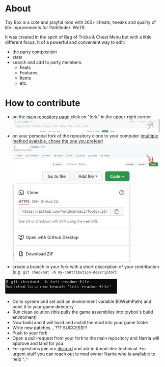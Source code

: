 # About
Toy Box is a cute and playful mod with 260+ cheats, tweaks and quality of life improvements for Pathfinder: WoTR.

It was created in the spirit of Bag of Tricks & Cheat Menu but with a little different focus, It of a powerful and convenient way to edit:
- the party composition
- stats
- search and add to party members:
  - Feats
  - Features
  - Items
  - etc.

# How to contribute

- on the [main repository page](https://github.com/cabarius/ToyBox) click on "fork" in the upper-right corner
![alt text](.\documentation-assets\github-fork.jpg "github fork button position")
- on your personal fork of the repository clone to your computer ([multiple method avaiable, chose the one you prefeer](https://docs.github.com/en/repositories/creating-and-managing-repositories/cloning-a-repository))
![alt text](./documentation-assets/github-clone-1.jpg "github code button position")
![alt text](./documentation-assets/github-clone-2.jpg "github code button preview")
- create a branch in your fork with a short description of your contribution (e.g. `git checkout -b my-contribution-descriptor`)

![alt text](./documentation-assets/github-new-branch.jpg "git checkout -b example")
- Go to system and set add an environment variable $(WrathPath) and point it to your game directory
- Run clean solution (this pulls the game assemblies into toybox's build enviroment)
- Now build and it will build and install the mod into your game folder
- Write new patches... ??? SUCCESS!!!
- Push to your fork
- Open a pull-request from your fork to the main repository and Narria will approve and land for you
- For questions join our [discord](https://discord.gg/wotr) and ask in #mod-dev-technical. For urgent stuff you can reach out to mod owner Narria who is available to help ^_^
